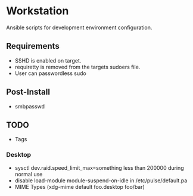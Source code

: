 Workstation
===========

Ansible scripts for development environment configuration.

## Requirements
* SSHD is enabled on target.
* requiretty is removed from the targets sudoers file.
* User can passwordless sudo

## Post-Install
* smbpasswd

## TODO
* Tags

### Desktop
* sysctl dev.raid.speed_limit_max=something less than 200000 during normal use
* disable load-module module-suspend-on-idle in /etc/pulse/default.pa
* MIME Types (xdg-mime default foo.desktop foo/bar)
